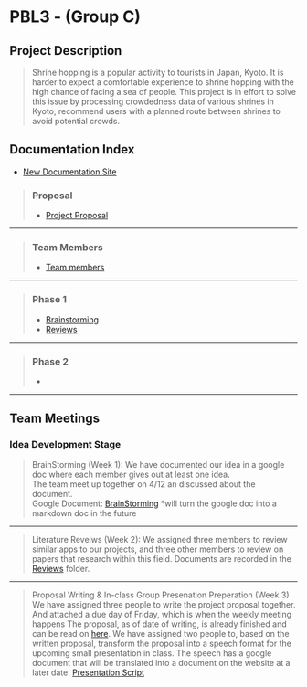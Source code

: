 # PBL3 - (Group C)

## Project Description

>  Shrine hopping is a popular activity to tourists in Japan, Kyoto. It is harder to expect a comfortable experience to shrine hopping with the high chance of facing a sea of people. This project is in effort to solve this issue by processing crowdedness data of various shrines in Kyoto, recommend users with a planned route between shrines to avoid potential crowds.

## Documentation Index
- [New Documentation Site](/docs/index.html)

> ### Proposal
>  + [Project Proposal](/Documentation/proposal.md)

***

> ### Team Members
>  + [Team members](/Documentation/Logistics/team_member.md)

***

> ### Phase 1
>  + [Brainstorming](/Documentation/BrainStorm/brainstorm.md)
>  + [Reviews](/Documentation/Reviews/reviews.md)

***

> ### Phase 2
>  + []()

***

## Team Meetings

### Idea Development Stage

> BrainStorming (Week 1):
>   We have documented our idea in a google doc where each member gives out at least one idea. \
>   The team meet up together on 4/12 an discussed about the document. \
>   Google Document: [BrainStorming](https://docs.google.com/document/d/1l3GbVWrpuji9H_ochjdNE49f27M9JJgXs95quzEjIaE/edit?usp=sharing)
>   *will turn the google doc into a markdown doc in the future

***

> Literature Reveiws (Week 2):
>   We assigned three members to review similar apps to our projects, and three other members to review on papers that research within this field.
>   Documents are recorded in the [Reviews](/Documentation/Reviews/reviews.md) folder.

***

> Proposal Writing & In-class Group Presenation Preperation (Week 3)
>   We have assigned three people to write the project proposal together. And attached a due day of Friday, which is when the weekly meeting happens
>   The proposal, as of date of writing, is already finished and can be read on [here](/Documentation/proposal.md).
>   We have assigned two people to, based on the written proposal, transform the proposal into a speech format for the upcoming small presentation in class.
>   The speech has a google document that will be translated into a document on the website at a later date. [Presentation Script](https://docs.google.com/document/d/1eLycklW9CEYqvo7gAsVhbRbsvYV5R6GEZNl2UDbrxrI/edit?usp=sharing)
